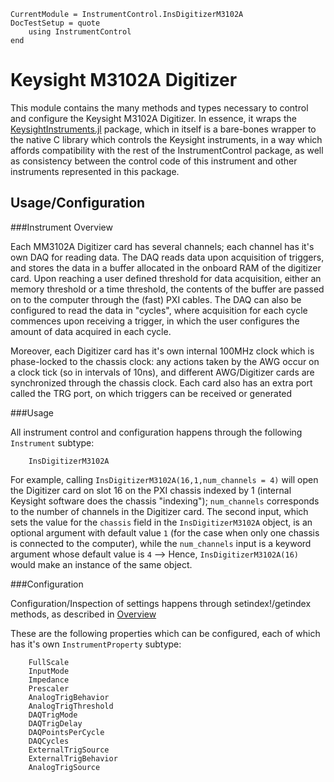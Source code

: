 ```@meta
CurrentModule = InstrumentControl.InsDigitizerM3102A
DocTestSetup = quote
    using InstrumentControl
end
```


# Keysight M3102A Digitizer

This module contains the many methods and types necessary to control and configure
the Keysight M3102A Digitizer. In essence, it wraps the [KeysightInstruments.jl](https://github.com/PainterQubits/KeysightInstruments.jl) package,
which in itself is a bare-bones wrapper to the native C library which controls
the Keysight instruments, in a way which affords compatibility with the rest of the InstrumentControl
package, as well as consistency between the control code of this instrument and other
instruments represented in this package.

## Usage/Configuration

###Instrument Overview

Each MM3102A Digitizer card has several channels; each channel has it's own
DAQ for reading data. The DAQ reads data upon acquisition of triggers, and stores the data
in a buffer allocated in the onboard RAM of the digitizer card. Upon reaching a user defined
threshold for data acquisition, either an memory threshold or a time threshold, the contents
of the buffer are passed on to the computer through the (fast) PXI cables. The DAQ can also
be configured to read the data in "cycles", where acquisition for each cycle commences upon
receiving a trigger, in which the user configures the amount of data acquired in each cycle.

Moreover, each Digitizer card has it's own internal 100MHz clock which is phase-locked to the
chassis clock: any actions taken by the AWG occur on a clock tick (so in intervals
of 10ns), and different AWG/Digitizer cards are synchronized through the chassis clock. Each
card also has an extra port called the TRG port, on which triggers can be received or generated

###Usage

All instrument control and configuration happens through the following
`Instrument` subtype:

```@docs
    InsDigitizerM3102A
```
For example, calling `InsDigitizerM3102A(16,1,num_channels = 4)` will open the Digitizer card on slot 16
on the PXI chassis indexed by 1 (internal Keysight software does the chassis "indexing");
`num_channels` corresponds to the number of channels in the Digitizer card. The second input,
which sets the value for the `chassis` field in the `InsDigitizerM3102A` object, is an optional
argument with default value `1` (for the case when only one chassis is connected to
the computer), while the `num_channels` input is a keyword argument whose default
value is `4` --> Hence, `InsDigitizerM3102A(16)` would make an instance of the same object.

###Configuration

Configuration/Inspection of settings happens through setindex!/getindex methods, as
described in [Overview](https://painterqubits.github.io/InstrumentControl.jl/latest/ins_meas/)

These are the following properties which can be configured, each of which has it's
own `InstrumentProperty` subtype:

```@docs
    FullScale
    InputMode
    Impedance
    Prescaler
    AnalogTrigBehavior
    AnalogTrigThreshold
    DAQTrigMode
    DAQTrigDelay
    DAQPointsPerCycle
    DAQCycles
    ExternalTrigSource
    ExternalTrigBehavior
    AnalogTrigSource
```
